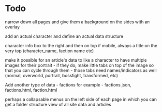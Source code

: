 # Todo

narrow down all pages and give them a background on the sides with an overlay

add an actual character and define an actual data structure

character info box to the right and then on top if mobile, always a title on the very top (character_name, faction name etc)

make it possible for an article's data to like a character to have multiple images for their portrait - if they do, make little tabs on top of the image so that you can cycle through them - those tabs need names/indicators as well (normal, overworld, portrait, bossfight, transformed, etc)

Add another type of data - factions for example - factions.json, factions.html, faction.html

perhaps a collapsable menus on the left side of each page in which you can get a folder structure view of all site data and articles